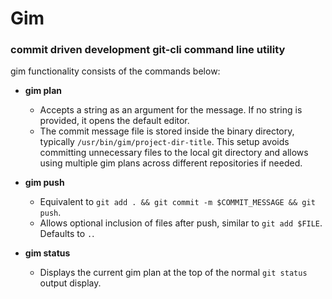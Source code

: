 # Gim
###  commit driven development git-cli command line utility 

gim functionality consists of the commands below:

- **gim plan**
  - Accepts a string as an argument for the message. If no string is provided, it opens the default editor.
  - The commit message file is stored inside the binary directory, typically `/usr/bin/gim/project-dir-title`. This setup avoids committing unnecessary files to the local git directory and allows using multiple gim plans across different repositories if needed.

- **gim push**
  - Equivalent to `git add . && git commit -m $COMMIT_MESSAGE && git push`.
  - Allows optional inclusion of files after push, similar to `git add $FILE`. Defaults to `.`.

- **gim status**
  - Displays the current gim plan at the top of the normal `git status` output display.

